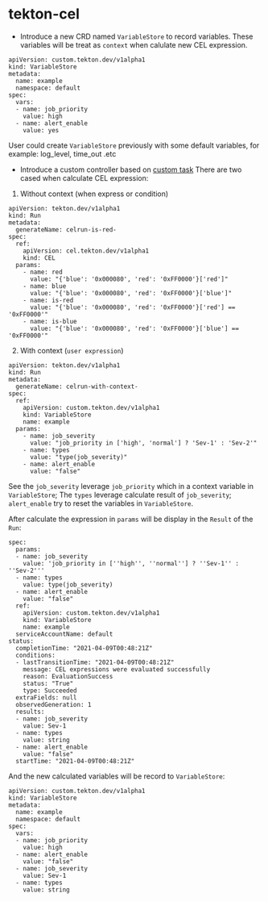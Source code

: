# tekton-cel

- Introduce a new CRD named `VariableStore` to record variables. These variables will be treat as `context` when calulate new CEL expression.

```
apiVersion: custom.tekton.dev/v1alpha1
kind: VariableStore
metadata:
  name: example
  namespace: default
spec:
  vars:
  - name: job_priority
    value: high
  - name: alert_enable
    value: yes
```

User could create `VariableStore` previously with some default variables, for example: log_level, time_out .etc

- Introduce a custom controller based on [custom task](https://github.com/tektoncd/community/blob/main/teps/0002-custom-tasks.md)
There are two cased when calculate CEL expression:
1. Without context (when express or condition)
```
apiVersion: tekton.dev/v1alpha1
kind: Run
metadata:
  generateName: celrun-is-red-
spec:
  ref:
    apiVersion: cel.tekton.dev/v1alpha1
    kind: CEL
  params:
    - name: red
      value: "{'blue': '0x000080', 'red': '0xFF0000'}['red']"
    - name: blue
      value: "{'blue': '0x000080', 'red': '0xFF0000'}['blue']"
    - name: is-red
      value: "{'blue': '0x000080', 'red': '0xFF0000'}['red'] == '0xFF0000'"
    - name: is-blue
      value: "{'blue': '0x000080', 'red': '0xFF0000'}['blue'] == '0xFF0000'"
```
2. With context (`user expression`)
```
apiVersion: tekton.dev/v1alpha1
kind: Run
metadata:
  generateName: celrun-with-context-
spec:
  ref:
    apiVersion: custom.tekton.dev/v1alpha1
    kind: VariableStore
    name: example
  params:
    - name: job_severity
      value: "job_priority in ['high', 'normal'] ? 'Sev-1' : 'Sev-2'"
    - name: types
      value: "type(job_severity)"
    - name: alert_enable
      value: "false"      
```
See the `job_severity` leverage `job_priority` which in a context variable in `VariableStore`;
The `types` leverage calculate result of `job_severity`;
`alert_enable` try to reset the variables in `VariableStore`.

After calculate the expression in `params` will be display in the `Result` of the `Run`:
```
spec:
  params:
  - name: job_severity
    value: 'job_priority in [''high'', ''normal''] ? ''Sev-1'' : ''Sev-2'''
  - name: types
    value: type(job_severity)
  - name: alert_enable
    value: "false"
  ref:
    apiVersion: custom.tekton.dev/v1alpha1
    kind: VariableStore
    name: example
  serviceAccountName: default
status:
  completionTime: "2021-04-09T00:48:21Z"
  conditions:
  - lastTransitionTime: "2021-04-09T00:48:21Z"
    message: CEL expressions were evaluated successfully
    reason: EvaluationSuccess
    status: "True"
    type: Succeeded
  extraFields: null
  observedGeneration: 1
  results:
  - name: job_severity
    value: Sev-1
  - name: types
    value: string
  - name: alert_enable
    value: "false"
  startTime: "2021-04-09T00:48:21Z"
  ```
  
  And the new calculated variables will be record to `VariableStore`:
```
apiVersion: custom.tekton.dev/v1alpha1
kind: VariableStore
metadata:
  name: example
  namespace: default
spec:
  vars:
  - name: job_priority
    value: high
  - name: alert_enable
    value: "false"
  - name: job_severity
    value: Sev-1
  - name: types
    value: string
```
